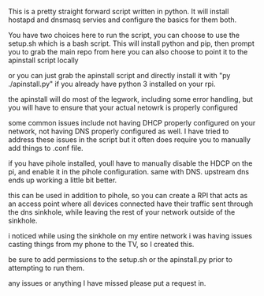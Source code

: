 This is a pretty straight forward script written in python. It will install hostapd and dnsmasq servies and configure the basics for them both. 

You have two choices here to run the script, you can choose to use the setup.sh which is a bash script. This will install python and pip, then prompt you to grab the main repo from here
you can also choose to point it to the apinstall script locally

or you can just grab the apinstall script and directly install it with "py ./apinstall.py" if you already have python 3 installed on your rpi. 


the apinstall will do most of the legwork, including some error handling, but you will have to ensure that your actual netowrk is properly configured


some common issues include
  not having DHCP properly configured on your network, not having DNS properly configured as well. I have tried to address these issues in the script but it often does require you to manually add things to .conf file. 

if you have pihole installed, youll have to manually disable the HDCP on the pi, and enable it in the pihole configuration. same with DNS. upstream dns ends up working a little bit better. 

this can be used in addition to pihole, so you can create a RPI that acts as an access point where all devices connected have their traffic sent through the dns sinkhole, while leaving the rest of your network outside of the sinkhole. 

i noticed while using the sinkhole on my entire network i was having issues casting things from my phone to the TV, so I created this. 

be sure to add permissions to the setup.sh or the apinstall.py prior to attempting to run them.

any issues or anything I have missed please put a request in. 
